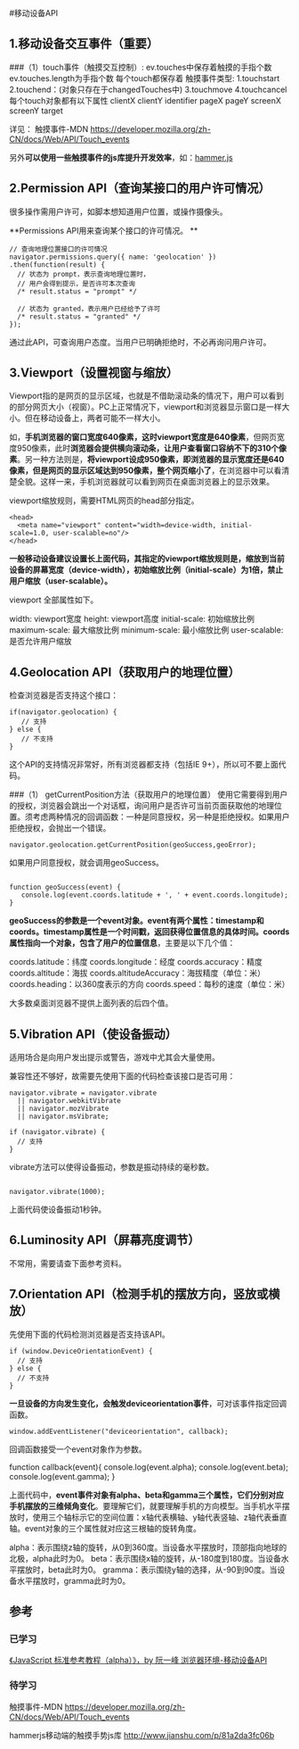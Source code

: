 #移动设备API
## 1.移动设备交互事件（重要）
###（1）touch事件（触摸交互控制）:
  ev.touches中保存着触摸的手指个数
  ev.touches.length为手指个数
  每个touch都保存着
  触摸事件类型:
      1.touchstart
      2.touchend：(对象只存在于changedTouches中)
      3.touchmove
      4.touchcancel
  每个touch对象都有以下属性
  clientX
  clientY
  identifier
  pageX
  pageY
  screenX
  screenY
  target

详见：
触摸事件-MDN
https://developer.mozilla.org/zh-CN/docs/Web/API/Touch_events

另外**可以使用一些触摸事件的js库提升开发效率**，如：[hammer.js](https://github.com/hammerjs/hammer.js)


## 2.Permission API（查询某接口的用户许可情况）
很多操作需用户许可，如脚本想知道用户位置，或操作摄像头。

**Permissions API用来查询某个接口的许可情况。
**

```
// 查询地理位置接口的许可情况
navigator.permissions.query({ name: 'geolocation' })
.then(function(result) {
  // 状态为 prompt，表示查询地理位置时，
  // 用户会得到提示，是否许可本次查询
  /* result.status = "prompt" */

  // 状态为 granted，表示用户已经给予了许可
  /* result.status = "granted" */
});
```

通过此API，可查询用户态度。当用户已明确拒绝时，不必再询问用户许可。

## 3.Viewport（设置视窗与缩放）

Viewport指的是网页的显示区域，也就是不借助滚动条的情况下，用户可以看到的部分网页大小（视窗）。PC上正常情况下，viewport和浏览器显示窗口是一样大小。但在移动设备上，两者可能不一样大小。

如，**手机浏览器的窗口宽度640像素，这时viewport宽度是640像素**，但网页宽度950像素，此时**浏览器会提供横向滚动条，让用户查看窗口容纳不下的310个像素**。另一种方法则是，**将viewport设成950像素，即浏览器的显示宽度还是640像素，但是网页的显示区域达到950像素，整个网页缩小了**，在浏览器中可以看清楚全貌。这样一来，手机浏览器就可以看到网页在桌面浏览器上的显示效果。

viewport缩放规则，需要HTML网页的head部分指定。



```
<head>
  <meta name="viewport" content="width=device-width, initial-scale=1.0, user-scalable=no"/>
</head>
```


**一般移动设备建议设置长上面代码，其指定的viewport缩放规则是，缩放到当前设备的屏幕宽度（device-width），初始缩放比例（initial-scale）为1倍，禁止用户缩放（user-scalable）。**

viewport 全部属性如下。

width: viewport宽度
height: viewport高度
initial-scale: 初始缩放比例
maximum-scale: 最大缩放比例
minimum-scale: 最小缩放比例
user-scalable: 是否允许用户缩放

## 4.Geolocation API（获取用户的地理位置）

检查浏览器是否支持这个接口：

```
if(navigator.geolocation) { 
   // 支持
} else {
   // 不支持
}
```

这个API的支持情况非常好，所有浏览器都支持（包括IE 9+），所以可不要上面代码。

###（1） getCurrentPosition方法（获取用户的地理位置）
使用它需要得到用户的授权，浏览器会跳出一个对话框，询问用户是否许可当前页面获取他的地理位置。须考虑两种情况的回调函数：一种是同意授权，另一种是拒绝授权。如果用户拒绝授权，会抛出一个错误。



```
navigator.geolocation.getCurrentPosition(geoSuccess,geoError);
```

如果用户同意授权，就会调用geoSuccess。


```

function geoSuccess(event) {
   console.log(event.coords.latitude + ', ' + event.coords.longitude);
}
```


**geoSuccess的参数是一个event对象。event有两个属性：timestamp和coords。timestamp属性是一个时间戳，返回获得位置信息的具体时间。coords属性指向一个对象，包含了用户的位置信息**，主要是以下几个值：

coords.latitude：纬度
coords.longitude：经度
coords.accuracy：精度
coords.altitude：海拔
coords.altitudeAccuracy：海拔精度（单位：米）
coords.heading：以360度表示的方向
coords.speed：每秒的速度（单位：米）

大多数桌面浏览器不提供上面列表的后四个值。

## 5.Vibration API（使设备振动）
适用场合是向用户发出提示或警告，游戏中尤其会大量使用。

兼容性还不够好，故需要先使用下面的代码检查该接口是否可用：



```
navigator.vibrate = navigator.vibrate
  || navigator.webkitVibrate
  || navigator.mozVibrate
  || navigator.msVibrate;

if (navigator.vibrate) {
  // 支持
}
```

vibrate方法可以使得设备振动，参数是振动持续的毫秒数。


```

navigator.vibrate(1000);
```


上面代码使设备振动1秒钟。

## 6.Luminosity API（屏幕亮度调节）
不常用，需要请查下面参考资料。

## 7.Orientation API（检测手机的摆放方向，竖放或横放）
先使用下面的代码检测浏览器是否支持该API。




```
if (window.DeviceOrientationEvent) {
  // 支持
} else {
  // 不支持
}
```



**一旦设备的方向发生变化，会触发deviceorientation事件**，可对该事件指定回调函数。




```
window.addEventListener("deviceorientation", callback);
```



回调函数接受一个event对象作为参数。


function callback(event){
	console.log(event.alpha);
	console.log(event.beta);
	console.log(event.gamma);
}

上面代码中，**event事件对象有alpha、beta和gamma三个属性，它们分别对应手机摆放的三维倾角变化**。要理解它们，就要理解手机的方向模型。当手机水平摆放时，使用三个轴标示它的空间位置：x轴代表横轴、y轴代表竖轴、z轴代表垂直轴。event对象的三个属性就对应这三根轴的旋转角度。

alpha：表示围绕z轴的旋转，从0到360度。当设备水平摆放时，顶部指向地球的北极，alpha此时为0。
beta：表示围绕x轴的旋转，从-180度到180度。当设备水平摆放时，beta此时为0。
gramma：表示围绕y轴的选择，从-90到90度。当设备水平摆放时，gramma此时为0。


## 参考
### 已学习
[《JavaScript 标准参考教程（alpha）》，by 阮一峰 浏览器环境-移动设备API](http://javascript.ruanyifeng.com/bom/mobile.html)

### 待学习
触摸事件-MDN
https://developer.mozilla.org/zh-CN/docs/Web/API/Touch_events

hammerjs移动端的触摸手势js库
http://www.jianshu.com/p/81a2da3fc06b
